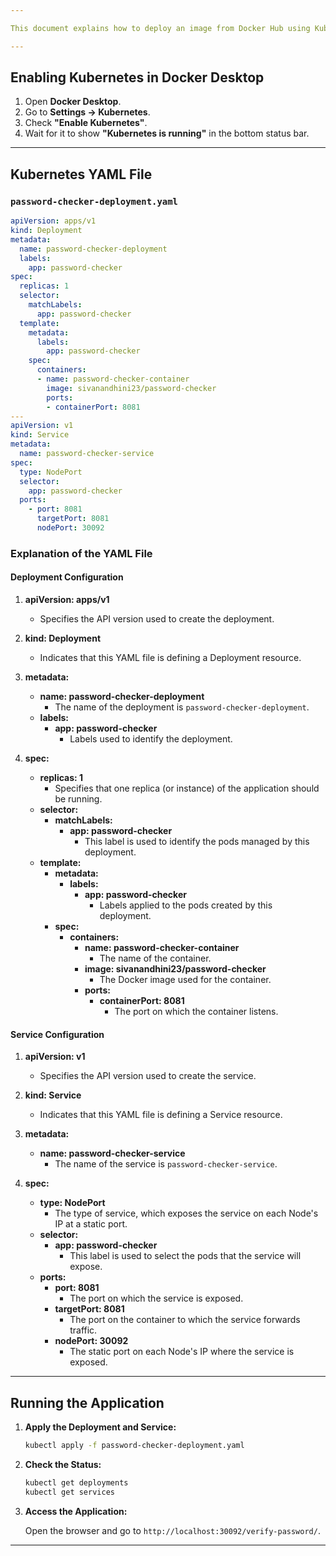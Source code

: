 ```yaml
---

This document explains how to deploy an image from Docker Hub using Kubernetes.

---
```


## Enabling Kubernetes in Docker Desktop

1. Open **Docker Desktop**.
2. Go to **Settings → Kubernetes**.
3. Check **"Enable Kubernetes"**.
4. Wait for it to show **"Kubernetes is running"** in the bottom status bar.

---

## Kubernetes YAML File 

### `password-checker-deployment.yaml`

```yaml
apiVersion: apps/v1
kind: Deployment
metadata:
  name: password-checker-deployment
  labels:
    app: password-checker
spec:
  replicas: 1
  selector:
    matchLabels:
      app: password-checker
  template:
    metadata:
      labels:
        app: password-checker
    spec:
      containers:
      - name: password-checker-container
        image: sivanandhini23/password-checker
        ports:
        - containerPort: 8081
---
apiVersion: v1
kind: Service
metadata:
  name: password-checker-service
spec:
  type: NodePort
  selector:
    app: password-checker
  ports:
    - port: 8081
      targetPort: 8081
      nodePort: 30092
```

### Explanation of the YAML File

#### Deployment Configuration

1. **apiVersion: apps/v1**
   - Specifies the API version used to create the deployment.

2. **kind: Deployment**
   - Indicates that this YAML file is defining a Deployment resource.

3. **metadata:**
   - **name: password-checker-deployment**
     - The name of the deployment is `password-checker-deployment`.
   - **labels:**
     - **app: password-checker**
       - Labels used to identify the deployment.

4. **spec:**
   - **replicas: 1**
     - Specifies that one replica (or instance) of the application should be running.
   - **selector:**
     - **matchLabels:**
       - **app: password-checker**
         - This label is used to identify the pods managed by this deployment.
   - **template:**
     - **metadata:**
       - **labels:**
         - **app: password-checker**
           - Labels applied to the pods created by this deployment.
     - **spec:**
       - **containers:**
         - **name: password-checker-container**
           - The name of the container.
         - **image: sivanandhini23/password-checker**
           - The Docker image used for the container.
         - **ports:**
           - **containerPort: 8081**
             - The port on which the container listens.

#### Service Configuration

1. **apiVersion: v1**
   - Specifies the API version used to create the service.

2. **kind: Service**
   - Indicates that this YAML file is defining a Service resource.

3. **metadata:**
   - **name: password-checker-service**
     - The name of the service is `password-checker-service`.

4. **spec:**
   - **type: NodePort**
     - The type of service, which exposes the service on each Node's IP at a static port.
   - **selector:**
     - **app: password-checker**
       - This label is used to select the pods that the service will expose.
   - **ports:**
     - **port: 8081**
       - The port on which the service is exposed.
     - **targetPort: 8081**
       - The port on the container to which the service forwards traffic.
     - **nodePort: 30092**
       - The static port on each Node's IP where the service is exposed.

---

## Running the Application

1. **Apply the Deployment and Service:**
   ```sh
   kubectl apply -f password-checker-deployment.yaml
   ```

2. **Check the Status:**
   ```sh
   kubectl get deployments
   kubectl get services
   ```

3. **Access the Application:**

   Open the browser and go to `http://localhost:30092/verify-password/`.

---

